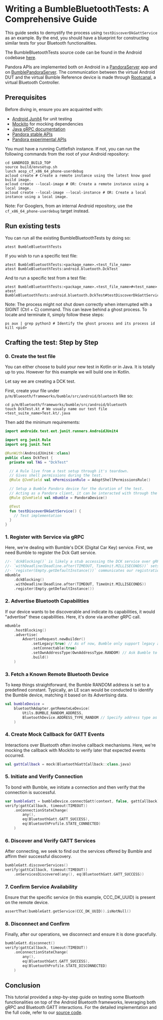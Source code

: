 # Writing a BumbleBluetoothTests: A Comprehensive Guide

This guide seeks to demystify the process using `testDiscoverDkGattService` as an example.
By the end, you should have a blueprint for constructing similar tests for your Bluetooth
functionalities.

The BumbleBluetoothTests source code can be found in the Android codebase [here][bumble-bluetooth-tests-code].

Pandora APIs are implemented both on Android in a [PandoraServer][pandora-server-code] app and on
[BumblePandoraServer][bumble-github-pandora-server]. The communication between the virtual Android
DUT and the virtual Bumble Reference device is made through [Rootcanal][rootcanal-code], a virtual
Bluetooth Controller.


## Prerequisites

Before diving in, ensure you are acquainted with:
- [Android Junit4][android-junit4] for unit testing
- [Mockito](https://site.mockito.org/) for mocking dependencies
- [Java gRPC documentation][grpc-java-doc]
- [Pandora stable APIs][pandora-stable-apis]
- [Pandora experimental APIs][pandora-experimental-apis]

You must have a running Cuttlefish instance. If not, you can run the following commands from the
root of your Android repository:

```shell
cd $ANDROID_BUILD_TOP
source build/envsetup.sh
lunch aosp_cf_x86_64_phone-userdebug
acloud create # Create a remote instance using the latest know good build image.
acloud create --local-image # OR: Create a remote instance using a local image.
acloud create --local-image --local-instance # OR: Create a local instance using a local image.
```

Note: For Googlers, from an internal Android repository, use the `cf_x86_64_phone-userdebug` target
instead.

## Run existing tests

You can run all the existing BumbleBluetoothTests by doing so:
```shell
atest BumbleBluetoothTests
```

If you wish to run a specific test file:
```shell
atest BumbleBluetoothTests:<package_name>.<test_file_name>
atest BumbleBluetoothTests:android.bluetooth.DckTest
```

And to run a specific test from a test file:
```shell
atest BumbleBluetoothTests:<package_name>.<test_file_name>#<test_name>
atest BumbleBluetoothTests:android.bluetooth.DckTest#testDiscoverDkGattService
```

Note: The process might not shut down correctly when interrupted with a SIGINT (Ctrl + C) command.
This can leave behind a ghost process. To locate and terminate it, simply follow these steps:
```shell
ps aux | grep python3 # Identify the ghost process and its process id
kill <pid>
```

## Crafting the test: Step by Step

### 0. Create the test file

You can either choose to build your new test in Kotlin or in Java. It is totally up to you.
However for this example we will build one in Kotlin.

Let say we are creating a DCK test.

First, create your file under `p/m/Blueooth/frameworks/bumble/src/android/bluetooth` like so:
```shell
cd p/m/Bluetooth/frameworks/bumble/src/android/bluetooth
touch DckTest.kt # We usualy name our test file <test_suite_name>Test.kt/.java
```

Then add the minimum requirements:
```kotlin
import androidx.test.ext.junit.runners.AndroidJUnit4

import org.junit.Rule
import org.junit.Test

@RunWith(AndroidJUnit4::class)
public class DckTest {
  private val TAG = "DckTest"

  // A Rule live from a test setup through it's teardown.
  // Gives shell permissions during the test.
  @Rule @JvmField val mPermissionRule = AdoptShellPermissionsRule()

  // Setup a Bumble Pandora device for the duration of the test.
  // Acting as a Pandora client, it can be interacted with through the Pandora APIs.
  @Rule @JvmField val mBumble = PandoraDevice()

  @Test
  fun testDiscoverDkGattService() {
    // Test implementation
  }
}
```

### 1. Register with Service via gRPC

Here, we're dealing with Bumble's DCK (Digital Car Key) service. First, we need Bumble to register
the Dck Gatt service.

```kotlin
//- `dckBlocking()` is likely a stub accessing the DCK service over gRPC in a synchronous manner.
//- `withDeadline(Deadline.after(TIMEOUT, TimeUnit.MILLISECONDS))` sets a timeout for the call.
//- `register(Empty.getDefaultInstance())` communicates our registration to the server.
mBumble
    .dckBlocking()
    .withDeadline(Deadline.after(TIMEOUT, TimeUnit.MILLISECONDS))
    .register(Empty.getDefaultInstance())
```

### 2. Advertise Bluetooth Capabilities

If our device wants to be discoverable and indicate its capabilities, it would "advertise" these
capabilities. Here, it's done via another gRPC call.

```kotlin
mBumble
    .hostBlocking()
    .advertise(
        AdvertiseRequest.newBuilder()
            .setLegacy(true) // As of now, Bumble only support legacy advertising (b/266124496).
            .setConnectable(true)
            .setOwnAddressType(OwnAddressType.RANDOM) // Ask Bumble to advertise it's `RANDOM` address.
            .build()
    )
```

### 3. Fetch a Known Remote Bluetooth Device

To keep things straightforward, the Bumble RANDOM address is set to a predefined constant.
Typically, an LE scan would be conducted to identify the Bumble device, matching it based on its
Advertising data.

```kotlin
val bumbleDevice =
    bluetoothAdapter.getRemoteLeDevice(
        Utils.BUMBLE_RANDOM_ADDRESS,
        BluetoothDevice.ADDRESS_TYPE_RANDOM // Specify address type as RANDOM because the device advertises with this address type.
    )
```

### 4. Create Mock Callback for GATT Events

Interactions over Bluetooth often involve callback mechanisms. Here, we're mocking the callback
with Mockito to verify later that expected events occurred.
```kotlin
val gattCallback = mock(BluetoothGattCallback::class.java)
```
### 5. Initiate and Verify Connection

To bond with Bumble, we initiate a connection and then verify that the connection is successful.
```kotlin
var bumbleGatt = bumbleDevice.connectGatt(context, false, gattCallback)
verify(gattCallback, timeout(TIMEOUT))
    .onConnectionStateChange(
        any(),
        eq(BluetoothGatt.GATT_SUCCESS),
        eq(BluetoothProfile.STATE_CONNECTED)
    )
```
### 6. Discover and Verify GATT Services

After connecting, we seek to find out the services offered by Bumble and affirm their successful
discovery.

```kotlin
bumbleGatt.discoverServices()
verify(gattCallback, timeout(TIMEOUT))
    .onServicesDiscovered(any(), eq(BluetoothGatt.GATT_SUCCESS))

```

### 7. Confirm Service Availability

Ensure that the specific service (in this example, CCC_DK_UUID) is present on the remote device.

```kotlin
assertThat(bumbleGatt.getService(CCC_DK_UUID)).isNotNull()
```
### 8. Disconnect and Confirm
Finally, after our operations, we disconnect and ensure it is done gracefully.

```kotlin
bumbleGatt.disconnect()
verify(gattCallback, timeout(TIMEOUT))
    .onConnectionStateChange(
        any(),
        eq(BluetoothGatt.GATT_SUCCESS),
        eq(BluetoothProfile.STATE_DISCONNECTED)
    )
```

## Conclusion

This tutorial provided a step-by-step guide on testing some Bluetooth functionalities on top of the
Android Bluetooth frameworks, leveraging both gRPC and Bluetooth GATT interactions. For the detailed
implementation and the full code, refer to our [source code][bumble-bluetooth-tests-code].

[android-junit4]: https://developer.android.com/reference/androidx/test/runner/AndroidJUnit4
[bumble-bluetooth-tests-code]: https://cs.android.com/android/platform/superproject/+/main:packages/modules/Bluetooth/framework/tests/bumble/
[bumble-github-pandora-server]: https://github.com/google/bumble/tree/main/bumble/pandora
[grpc-java-doc]: https://grpc.io/docs/languages/java/
[pandora-experimental-apis]: https://cs.android.com/android/platform/superproject/main/+/main:packages/modules/Bluetooth/pandora/interfaces/pandora_experimental/
[pandora-server-code]: https://cs.android.com/android/platform/superproject/main/+/main:packages/modules/Bluetooth/android/pandora/server/
[pandora-stable-apis]: https://cs.android.com/android/platform/superproject/main/+/main:external/pandora/bt-test-interfaces/
[rootcanal-code]: https://cs.android.com/android/platform/superproject/main/+/main:packages/modules/Bluetooth/tools/rootcanal
